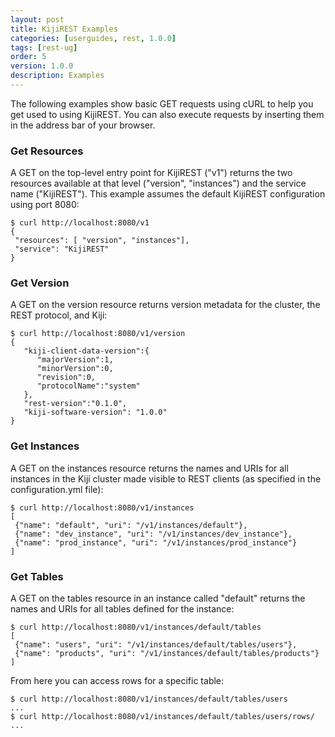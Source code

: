 ```yaml
---
layout: post
title: KijiREST Examples
categories: [userguides, rest, 1.0.0]
tags: [rest-ug]
order: 5
version: 1.0.0
description: Examples
---
```


The following examples show basic GET requests using cURL to help you get used to using KijiREST.
You can also execute requests by inserting them in the address bar of your browser.

### Get Resources

A GET on the top-level entry point for KijiREST ("v1") returns the two resources available
at that level ("version", "instances") and the service name ("KijiREST"). This example
assumes the default KijiREST configuration using port 8080:

    $ curl http://localhost:8080/v1
    {
     "resources": [ "version", "instances"],
     "service": "KijiREST"
    }

### Get Version

A GET on the version resource returns version metadata for the cluster, the REST protocol,
and Kiji:

    $ curl http://localhost:8080/v1/version
    {
       "kiji-client-data-version":{
          "majorVersion":1,
          "minorVersion":0,
          "revision":0,
          "protocolName":"system"
       },
       "rest-version":"0.1.0",
       "kiji-software-version": "1.0.0"
    }

### Get Instances

A GET on the instances resource returns the names and URIs for all instances in the Kiji cluster
made visible to REST clients (as specified in the configuration.yml file):

    $ curl http://localhost:8080/v1/instances
    [
     {"name": "default", "uri": "/v1/instances/default"},
     {"name": "dev_instance", "uri": "/v1/instances/dev_instance"},
     {"name": "prod_instance", "uri": "/v1/instances/prod_instance"}
    ]

### Get Tables

A GET on the tables resource in an instance called "default" returns
the names and URIs for all tables defined for the instance:

    $ curl http://localhost:8080/v1/instances/default/tables
    [
     {"name": "users", "uri": "/v1/instances/default/tables/users"},
     {"name": "products", "uri": "/v1/instances/default/tables/products"}
    ]

From here you can access rows for a specific table:

    $ curl http://localhost:8080/v1/instances/default/tables/users
    ...
    $ curl http://localhost:8080/v1/instances/default/tables/users/rows/
    ...
